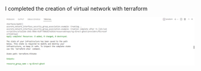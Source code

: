 I completed the creation of virtual network with terraform 

![](https://github.com/oadeniran/terraform-lab/blob/main/screenshots/crea.PNG)

